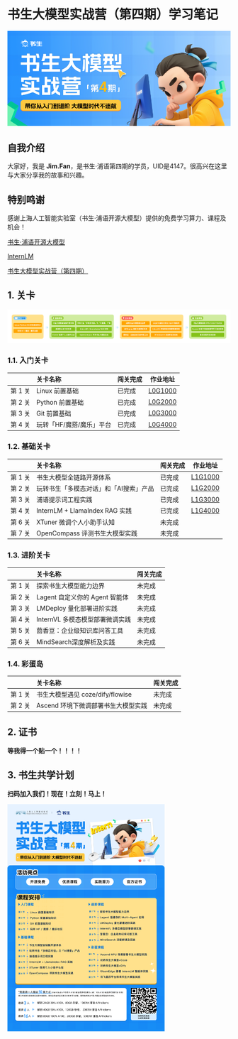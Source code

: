 # 书生大模型实战营（第四期）学习笔记

![icamp4](./assets/cf5eca85-bb13-4b96-aa54-b29fa40d36b7.png)

## 自我介绍

大家好，我是 **Jim.Fan**，是书生·浦语第四期的学员，UID是4147。很高兴在这里与大家分享我的故事和兴趣。

##  特别鸣谢

感谢上海人工智能实验室（书生·浦语开源大模型）提供的免费学习算力、课程及机会！

[书生·浦语开源大模型](https://github.com/InternLM/InternLM)

[InternLM](https://github.com/InternLM/InternLM)

[书生大模型实战营（第四期）](https://github.com/InternLM/Tutorial)

## 1. 关卡

![update](./assets/1f65a77a-3490-47ff-b408-be6d7a190802.png)

### 1.1. 入门关卡

|         | 关卡名称                 | 闯关完成 | 作业地址                                                     |
| :------ | :----------------------- | :------- | ------------------------------------------------------------ |
| 第 1 关 | Linux 前置基础           | 已完成   | [L0G1000](https://github.com/gcfan0813/InternLM-Study/tree/main/L0-%E5%85%A5%E9%97%A8%E5%B2%9B/L0G1000) |
| 第 2 关 | Python 前置基础          | 已完成   | [L0G2000](https://github.com/gcfan0813/InternLM-Study/tree/main/L0-%E5%85%A5%E9%97%A8%E5%B2%9B/L0G2000) |
| 第 3 关 | Git 前置基础             | 已完成   | [L0G3000](https://github.com/gcfan0813/InternLM-Study/tree/main/L0-%E5%85%A5%E9%97%A8%E5%B2%9B/L0G3000) |
| 第 4 关 | 玩转「HF/魔搭/魔乐」平台 | 已完成   | [L0G4000](https://github.com/gcfan0813/InternLM-Study/tree/main/L0-%E5%85%A5%E9%97%A8%E5%B2%9B/L0G4000) |

### 1.2. 基础关卡


|         | 关卡名称                               | 闯关完成 | 作业地址                                                     |
| :------ | :------------------------------------- | :------- | ------------------------------------------------------------ |
| 第 1 关 | 书生大模型全链路开源体系               | 已完成   | [L1G1000](https://github.com/gcfan0813/InternLM-Study/tree/main/L1-%E5%9F%BA%E7%A1%80%E5%B2%9B/L1G1000) |
| 第 2 关 | 玩转书生「多模态对话」和「AI搜索」产品 | 已完成   | [L1G2000](https://github.com/gcfan0813/InternLM-Study/tree/main/L1-%E5%9F%BA%E7%A1%80%E5%B2%9B/L1G2000) |
| 第 3 关 | 浦语提示词工程实践                     | 已完成   | [L1G3000](https://github.com/gcfan0813/InternLM-Study/tree/main/L1-%E5%9F%BA%E7%A1%80%E5%B2%9B/L1G3000) |
| 第 4 关 | InternLM + LlamaIndex RAG 实践         | 已完成   | [L1G4000](https://github.com/gcfan0813/InternLM-Study/tree/main/L1-%E5%9F%BA%E7%A1%80%E5%B2%9B/L1G4000) |
| 第 6 关 | XTuner 微调个人小助手认知              | 未完成   |                                                              |
| 第 7 关 | OpenCompass 评测书生大模型实践         | 未完成   |                                                              |



### 1.3. 进阶关卡

|         | 关卡名称                        | 闯关完成 |
| :------ | :------------------------------ | :------- |
| 第 1 关 | 探索书生大模型能力边界          | 未完成   |
| 第 2 关 | Lagent 自定义你的 Agent 智能体  | 未完成   |
| 第 3 关 | LMDeploy 量化部署进阶实践       | 未完成   |
| 第 4 关 | InternVL 多模态模型部署微调实践 | 未完成   |
| 第 5 关 | 茴香豆：企业级知识库问答工具    | 未完成   |
| 第 6 关 | MindSearch深度解析及实践        | 未完成   |

### 1.4. 彩蛋岛

|         | 关卡名称                            | 闯关完成 |
| :------ | :---------------------------------- | :------- |
| 第 1 关 | 书生大模型遇见 coze/dify/flowise    | 未完成   |
| 第 2 关 | Ascend 环境下微调部署书生大模型实践 | 未完成   |

## 2. 证书

**等我得一个贴一个！！！！**

## 3. 书生共学计划

**扫码加入我们！现在！立刻！马上！**

<img src="./assets/fc8d7ac4bd88152b977f6039ec5f6fe.png" alt="fc8d7ac4bd88152b977f6039ec5f6fe" style="zoom:50%;" />



